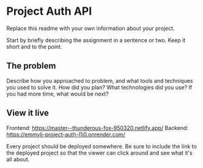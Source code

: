 # Project Auth API

Replace this readme with your own information about your project.

Start by briefly describing the assignment in a sentence or two. Keep it short and to the point.

## The problem

Describe how you approached to problem, and what tools and techniques you used to solve it. How did you plan? What technologies did you use? If you had more time, what would be next?

## View it live

Frontend: https://master--thunderous-fox-950320.netlify.app/
Backend: https://emmylj-project-auth-l1i0.onrender.com/

Every project should be deployed somewhere. Be sure to include the link to the deployed project so that the viewer can click around and see what it's all about.

